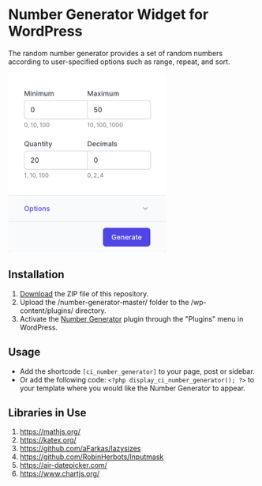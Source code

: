 # Number Generator Widget for WordPress

The random number generator provides a set of random numbers according to user-specified options such as range, repeat, and sort.

![Number Generator Input Form](/assets/images/screenshot-1.png "Number Generator Input Form")

## Installation

1. [Download](https://github.com/pub-calculator-io/number-generator/archive/refs/heads/master.zip) the ZIP file of this repository.
2. Upload the /number-generator-master/ folder to the /wp-content/plugins/ directory.
3. Activate the [Number Generator](https://www.calculator.io/number-generator/ "Number Generator Homepage") plugin through the "Plugins" menu in WordPress.

## Usage
* Add the shortcode `[ci_number_generator]` to your page, post or sidebar.
* Or add the following code: `<?php display_ci_number_generator(); ?>` to your template where you would like the Number Generator to appear.

## Libraries in Use
1. https://mathjs.org/
2. https://katex.org/
3. https://github.com/aFarkas/lazysizes
4. https://github.com/RobinHerbots/Inputmask
5. https://air-datepicker.com/
6. https://www.chartjs.org/
